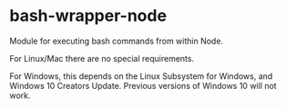 # bash-wrapper-node
Module for executing bash commands from within Node.

For Linux/Mac there are no special requirements.

For Windows, this depends on the Linux Subsystem for Windows, and Windows 10 Creators Update. Previous versions of Windows 10 will not work.
